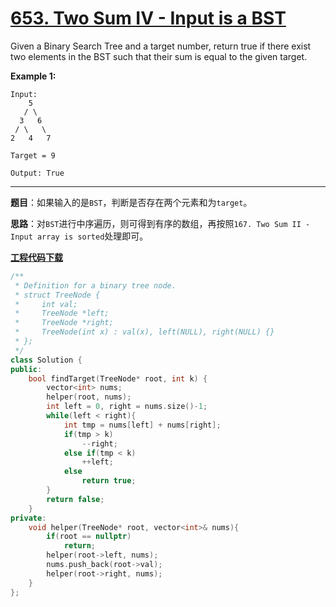 # [653. Two Sum IV - Input is a BST](https://leetcode.com/problems/two-sum-iv-input-is-a-bst/)

Given a Binary Search Tree and a target number, return true if there exist two elements in the BST such that their sum is equal to the given target.

**Example 1:**

```
Input: 
    5
   / \
  3   6
 / \   \
2   4   7

Target = 9

Output: True
```

-----

**题目**：如果输入的是`BST`，判断是否存在两个元素和为`target`。

**思路**：对`BST`进行中序遍历，则可得到有序的数组，再按照`167. Two Sum II - Input array is sorted`处理即可。

[**工程代码下载**](https://github.com/shenkh/leetcode)

```cpp
/**
 * Definition for a binary tree node.
 * struct TreeNode {
 *     int val;
 *     TreeNode *left;
 *     TreeNode *right;
 *     TreeNode(int x) : val(x), left(NULL), right(NULL) {}
 * };
 */
class Solution {
public:
    bool findTarget(TreeNode* root, int k) {
        vector<int> nums;
        helper(root, nums);
        int left = 0, right = nums.size()-1;
        while(left < right){
            int tmp = nums[left] + nums[right];
            if(tmp > k)
                --right;
            else if(tmp < k)
                ++left;
            else
                return true;
        }
        return false;
    }
private:
    void helper(TreeNode* root, vector<int>& nums){
        if(root == nullptr)
            return;
        helper(root->left, nums);
        nums.push_back(root->val);
        helper(root->right, nums);
    }
};
```

